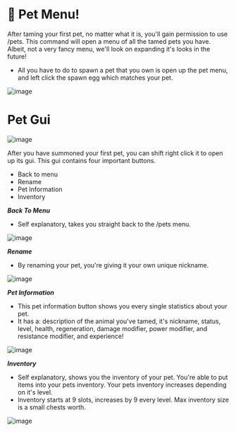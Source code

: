 # 🎒 Pet Menu!
After taming your first pet, no matter what it is, you'll gain permission to use /pets. This command will open
a menu of all the tamed pets you have. Albeit, not a very fancy menu, we'll look on expanding it's looks in the future!
- All you have to do to spawn a pet that you own is open up the pet menu, and left click the spawn egg which matches your pet.

![image](https://github.com/user-attachments/assets/1612c10e-0567-46bd-b534-d8efb096355b)

# Pet Gui
![image](https://github.com/user-attachments/assets/82063f43-9531-4b67-92e1-8bca088d203b)


After you have summoned your first pet, you can shift right click it to open up its gui. This gui contains four important buttons.
- Back to menu
- Rename
- Pet Information
- Inventory

***Back To Menu***
- Self explanatory, takes you straight back to the /pets menu.

![image](https://github.com/user-attachments/assets/ea576142-d4b6-4fed-810e-0b47c167d1c9)

***Rename***
- By renaming your pet, you're giving it your own unique nickname.

![image](https://github.com/user-attachments/assets/d438e5ac-442f-4f00-bded-59cfa0d4008f)

***Pet Information***
- This pet information button shows you every single statistics about your pet.
- It has a: description of the animal you've tamed, it's nickname, status, level, health, regeneration, damage modifier, power modifier, and resistance modifier, and experience!

![image](https://github.com/user-attachments/assets/46d8ce5a-de86-43c6-a962-651e98137937)

***Inventory***
- Self explanatory, shows you the inventory of your pet. You're able to put items into your pets inventory. Your pets inventory increases depending on it's level.
- Inventory starts at 9 slots, increases by 9 every level. Max inventory size is a small chests worth.

![image](https://github.com/user-attachments/assets/6433b719-f885-4583-9b74-ed573967894c)


